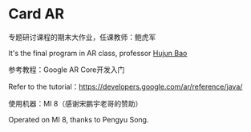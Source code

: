 # Card AR

专题研讨课程的期末大作业，任课教师：鲍虎军

It's the final program in  AR class, professor [Hujun Bao](http://www.cad.zju.edu.cn/home/bao/)

参考教程：Google AR Core开发入门

Refer to the tutorial：https://developers.google.com/ar/reference/java/

使用机器：MI 8（感谢宋鹏宇老哥的赞助）

Operated on MI 8, thanks to Pengyu Song.